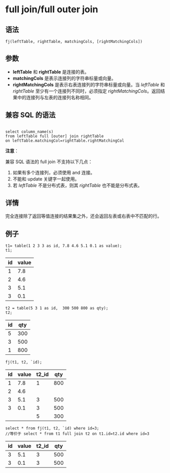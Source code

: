 # full join/full outer join

## 语法

```
fj(leftTable, rightTable, matchingCols, [rightMatchingCols])
```

## 参数

* **leftTable** 和 **rightTable** 是连接的表。
* **matchingCols** 是表示连接列的字符串标量或向量。
* **rightMatchingCols** 是表示右表连接列的字符串标量或向量。当 *leftTable* 和
  *rightTable* 至少有一个连接列不同时，必须指定
  *rightMatchingCols*。返回结果中的连接列与左表的连接列名称相同。

## 兼容 SQL 的语法

```

select column_name(s)
from leftTable full [outer] join rightTable
on leftTable.matchingCol=rightTable.rightMatchingCol
```

**注意**：

兼容 SQL 语法的 full join 不支持以下几点：

1. 如果有多个连接列，必须使用 and 连接。
2. 不能和 update 关键字一起使用。
3. 若 *leftTable* 不是分布式表，则其 *rightTable* 也不能是分布式表。

## 详情

完全连接除了返回等值连接的结果集之外，还会返回左表或右表中不匹配的行。

## 例子

```
t1= table(1 2 3 3 as id, 7.8 4.6 5.1 0.1 as value);
t1;
```

| id | value |
| --- | --- |
| 1 | 7.8 |
| 2 | 4.6 |
| 3 | 5.1 |
| 3 | 0.1 |

```
t2 = table(5 3 1 as id,  300 500 800 as qty);
t2;
```

| id | qty |
| --- | --- |
| 5 | 300 |
| 3 | 500 |
| 1 | 800 |

```
fj(t1, t2, `id);
```

| id | value | t2\_id | qty |
| --- | --- | --- | --- |
| 1 | 7.8 | 1 | 800 |
| 2 | 4.6 |  |  |
| 3 | 5.1 | 3 | 500 |
| 3 | 0.1 | 3 | 500 |
|  |  | 5 | 300 |

```
select * from fj(t1, t2, `id) where id=3;
//等价于 select * from t1 full join t2 on t1.id=t2.id where id=3
```

| id | value | t2\_id | qty |
| --- | --- | --- | --- |
| 3 | 5.1 | 3 | 500 |
| 3 | 0.1 | 3 | 500 |

